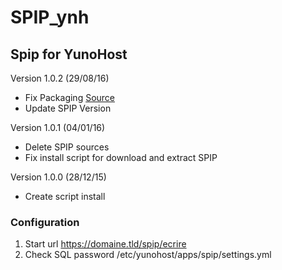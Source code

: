 # SPIP_ynh

## Spip for YunoHost

Version 1.0.2 (29/08/16)

- Fix Packaging [Source](https://forum.yunohost.org/t/news-about-app-management-and-packaging-in-yunohost-2-4/1379/1)
- Update SPIP Version

Version 1.0.1 (04/01/16)

- Delete SPIP sources
- Fix install script for download and extract SPIP

Version 1.0.0 (28/12/15)

- Create script install

### Configuration

1. Start url https://domaine.tld/spip/ecrire
2. Check SQL password /etc/yunohost/apps/spip/settings.yml 
